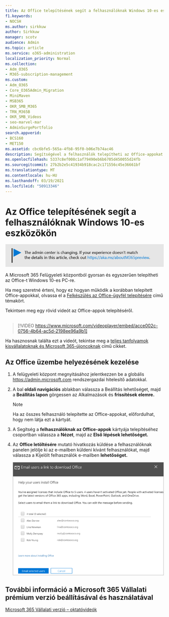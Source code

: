 ```yaml
---
title: Az Office telepítésének segít a felhasználóknak Windows 10-es eszközökön
f1.keywords:
- NOCSH
ms.author: sirkkuw
author: Sirkkuw
manager: scotv
audience: Admin
ms.topic: article
ms.service: o365-administration
localization_priority: Normal
ms.collection:
- Adm_O365
- M365-subscription-management
ms.custom:
- Adm_O365
- Core_O365Admin_Migration
- MiniMaven
- MSB365
- OKR_SMB_M365
- TRN_M365B
- OKR_SMB_Videos
- seo-marvel-mar
- AdminSurgePortfolio
search.appverid:
- BCS160
- MET150
ms.assetid: cbc6bfe5-565a-4fb8-95f0-b06e7b74ac46
description: Segítségével a felhasználók telepítheti az Office-appokat Windows 10-es eszközökre, és egyszerűen telepítheti az Office-t Windows 10-es PC-re a Microsoft 365 Felügyeleti központból.
ms.openlocfilehash: 5337c8ef008c1af79490eb6b6705d450055d24fb
ms.sourcegitcommit: 27b2b2e5c41934b918cac2c171556c45e36661bf
ms.translationtype: MT
ms.contentlocale: hu-HU
ms.lasthandoff: 03/19/2021
ms.locfileid: "50913346"
---
```

# <a name="help-your-users-install-office-on-windows-10-devices"></a>Az Office telepítésének segít a felhasználóknak Windows 10-es eszközökön

[![A megjelenő címke figyelmeztet a felügyeleti központ változásaira, további részleteket itt talál: aka.ms/aboutM365preview.](../media/m365admincenterchanging.png)](/office365/admin/microsoft-365-admin-center-preview)

A Microsoft 365 Felügyeleti központból gyorsan és egyszerűen telepítheti az Office-t Windows 10-es PC-re.
  
Ha meg szeretné érteni, hogy ez hogyan működik a korábban telepített Office-appokkal, olvassa el a [Felkészülés az Office-ügyfél telepítésére](prepare-for-office-client-deployment.md) című témakört.

Tekintsen meg egy rövid videót az Office-appok telepítéséről.<br><br>

> [!VIDEO https://www.microsoft.com/videoplayer/embed/acce002c-0756-4b64-ac5d-2198ee96a9b1] 

Ha hasznosnak találta ezt a videót, tekintse meg a [teljes tanfolyamok kisvállalatoknak és Microsoft 365-újoncoknak](https://support.microsoft.com/office/6ab4bbcd-79cf-4000-a0bd-d42ce4d12816) című cikket.

## <a name="manage-office-deployments"></a>Az Office üzembe helyezésének kezelése

1. A felügyeleti központ megnyitásához jelentkezzen be a globális <a href="https://go.microsoft.com/fwlink/p/?linkid=2024339" target="_blank">https://admin.microsoft.com</a> rendszergazdai hitelesítő adatokkal. 

2. A bal **oldali navigációs** ablakban válassza a Beállítás lehetőséget, majd a **Beállítás lapon** görgessen az Alkalmazások és **frissítések elemre.**
    > [!NOTE]
    > Ha az összes felhasználó telepítette az Office-appokat, előfordulhat, hogy nem látja ezt a kártyát.
  
3. A Segítség a **felhasználóknak az Office-appok** kártyája telepítéséhez csoportban válassza a **Nézet**, majd az **Első lépések lehetőséget.**
    
4. Az **Office letöltésére** mutató hivatkozás küldése a felhasználóknak panelen jelölje ki az e-mailben küldeni kívánt felhasználókat, majd válassza a Kijelölt felhasználók e-mailben **lehetőséget.**

   ![Felhasználók kijelölése az Office letöltési hivatkozásával való e-mail küldéshez.](../media/sendemailtousers.png)

## <a name="for-more-on-setting-up-and-using-microsoft-365-business-premium"></a>További információ a Microsoft 365 Vállalati prémium verzió beállításával és használatával

[Microsoft 365 Vállalati verzió – oktatóvideók](https://support.microsoft.com/office/6ab4bbcd-79cf-4000-a0bd-d42ce4d12816)